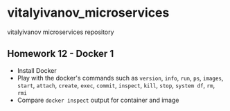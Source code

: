 # vitalyivanov_microservices
vitalyivanov microservices repository

## Homework 12 - Docker 1

- Install Docker 
- Play with the docker's commands such as `version`, `info`, `run`, `ps`, `images`, `start`, `attach`, `create`, `exec`, `commit`, `inspect`, `kill`, `stop`, `system df`, `rm`, `rmi`
- Compare `docker inspect` output for container and image 
